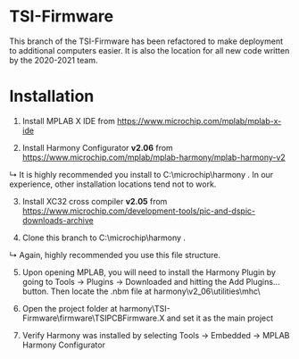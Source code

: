 # TSI-Firmware

This branch of the TSI-Firmware has been refactored to make deployment to additional computers easier. It is also the location for all new code written by the 2020-2021 team. 

# Installation

1. Install MPLAB X IDE from https://www.microchip.com/mplab/mplab-x-ide

2. Install Harmony Configurator **v2.06** from https://www.microchip.com/mplab/mplab-harmony/mplab-harmony-v2
  
  ↳ It is highly recommended you install to C:\microchip\harmony . In our experience, other installation locations tend not to work. 
  
3. Install XC32 cross compiler **v2.05** from https://www.microchip.com/development-tools/pic-and-dspic-downloads-archive

4. Clone this branch to C:\microchip\harmony .
  
  ↳ Again,  highly recommended you use this file structure.
  
5. Upon opening MPLAB, you will need to install the Harmony Plugin by going to Tools -> Plugins -> Downloaded and hitting the Add Plugins... button. Then locate the .nbm file at harmony\v2_06\utilities\mhc\

6. Open the project folder at harmony\TSI-Firmware\firmware\TSIPCBFirmware.X and set it as the main project

7. Verify Harmony was installed by selecting Tools -> Embedded -> MPLAB Harmony Configurator

